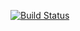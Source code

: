 [![Build Status](https://travis-ci.org/vtrev/greetings-webapp.svg?branch=master)](https://travis-ci.org/vtrev/greetings-webapp)